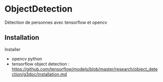 # ObjectDetection

Détection de personnes avec tensorflow et opencv

## Installation

Installer

* opencv python
* tensorflow object detection : https://github.com/tensorflow/models/blob/master/research/object_detection/g3doc/installation.md

